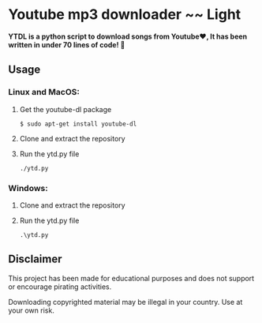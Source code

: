 # Youtube mp3 downloader ~~ Light

**YTDL is a python script to download songs from Youtube:heart:, It has been written in under 70 lines of code! :triumph:**

## Usage

### Linux and MacOS:

1. Get the youtube-dl package

   ```
   $ sudo apt-get install youtube-dl   
   ```

2. Clone and extract the repository

3. Run the ytd.py file

   ```
   ./ytd.py
   ```

### Windows:

1. Clone and extract the repository

2. Run the ytd.py file

   ```
   .\ytd.py
   ```

   

## Disclaimer

This project has been made for educational purposes and does not support or encourage pirating activities. 

Downloading copyrighted material may be illegal in your country. Use at your own risk.
